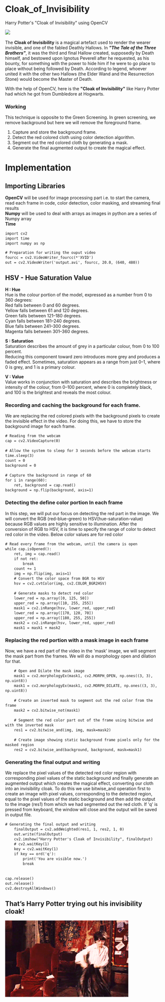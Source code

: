 # Cloak_of_Invisibility
Harry Potter's "Cloak of Invisibility" using OpenCV

<img src="https://static.wikia.nocookie.net/harrypotter/images/2/23/Tumblr_m4eabyXx1j1qcd6r7o4_r1_250.gif/revision/latest/scale-to-width-down/245?cb=20140311023556" width=400px>

The <strong>Cloak of Invisibility</strong> is a magical artefact used to render the wearer invisible, and one of the fabled Deathly Hallows.
In <i><strong>"The Tale of the Three Brothers"</strong></i>, it was the third and final Hallow created, supposedly by Death himself, and bestowed upon Ignotus Peverell after he requested, as his bounty, for something with the power to hide him if he were to go place to place without being followed by Death.
According to legend, whoever united it with the other two Hallows (the Elder Wand and the Resurrection Stone) would become the Master of Death.

With the help of OpenCV, here is the <strong>"Cloak of Invisibility"</strong> like Harry Potter had which he got from Dumbledore at Hogwarts.

### Working
This technique is opposite to the Green Screening. In green screening, we remove background but here we will remove the foreground frame.<br>
1. Capture and store the background frame.<br>
2. Detect the red colored cloth using color detection algorithm.<br>
3. Segment out the red colored cloth by generating a mask.<br>
4. Generate the final augmented output to create the magical effect.<br>

# Implementation
## Importing Libraries
<strong>OpenCV</strong> will be used for image processing part i.e. to start the camera, read each frame in code, color detection, color masking, and streaming final results<br>
<strong>Numpy</strong> will be used to deal with arrays as images in python are a series of Numpy array<br>
<strong>Time </strong><br>

```
import cv2
import time
import numpy as np
```

```
# Preparation for writing the ouput video
fourcc = cv2.VideoWriter_fourcc(*'XVID')
out = cv2.VideoWriter('output.avi', fourcc, 20.0, (640, 480))
```

## HSV - Hue Saturation Value
<strong>H : Hue</strong><br>
Hue is the colour portion of the model, expressed as a number from 0 to 360 degrees:<br>
Red falls between 0 and 60 degrees.<br>
Yellow falls between 61 and 120 degrees.<br>
Green falls between 121–180 degrees.<br>
Cyan falls between 181–240 degrees.<br>
Blue falls between 241–300 degrees.<br>
Magenta falls between 301–360 degrees.<br>

<strong>S : Saturation</strong><br>
Saturation describes the amount of grey in a particular colour, from 0 to 100 percent.<br>
Reducing this component toward zero introduces more grey and produces a faded effect. Sometimes, saturation appears as a range from just 0–1, where 0 is grey, and 1 is a primary colour.

<strong>V : Value</strong><br>
Value works in conjunction with saturation and describes the brightness or intensity of the colour, from 0–100 percent, where 0 is completely black, and 100 is the brightest and reveals the most colour.

### Recording and caching the background for each frame.
We are replacing the red colored pixels with the background pixels to create the invisible effect in the video. 
For doing this, we have to store the background image for each frame.

```
# Reading from the webcam
cap = cv2.VideoCapture(0)

# Allow the system to sleep for 3 seconds before the webcam starts
time.sleep(3)
count = 0
background = 0

# Capture the background in range of 60
for i in range(60):
    ret, background = cap.read()
background = np.flip(background, axis=1)
```

### Detecting the define color portion In each frame
In this step, we will put our focus on detecting the red part in the image. 
We will convert the RGB (red-blue-green) to HSV(hue-saturation-value) because RGB values are highly sensitive to illumination. 
After the conversion of RGB to HSV, it is time to specify the range of color to detect red color in the video. Below color values are for red color

```
# Read every frame from the webcam, until the camera is open
while cap.isOpened():
    ret, img = cap.read()
    if not ret:
        break
    count += 1
    img = np.flip(img, axis=1)
    # Convert the color space from BGR to HSV
    hsv = cv2.cvtColor(img, cv2.COLOR_BGR2HSV)

    # Generate masks to detect red color
    lower_red = np.array([0, 125, 50])
    upper_red = np.array([10, 255, 255])
    mask1 = cv2.inRange(hsv, lower_red, upper_red)
    lower_red = np.array([170, 120, 70])
    upper_red = np.array([180, 255, 255])
    mask2 = cv2.inRange(hsv, lower_red, upper_red)
    mask1 = mask1 + mask2
```

### Replacing the red portion with a mask image in each frame
Now, we have a red part of the video in the 'mask' image, we will segment the mask part from the frames. 
We will do a morphology open and dilation for that.

```
    # Open and Dilate the mask image
    mask1 = cv2.morphologyEx(mask1, cv2.MORPH_OPEN, np.ones((3, 3), np.uint8))
    mask1 = cv2.morphologyEx(mask1, cv2.MORPH_DILATE, np.ones((3, 3), np.uint8))

    # Create an inverted mask to segment out the red color from the frame
    mask2 = cv2.bitwise_not(mask1)

    # Segment the red color part out of the frame using bitwise and with the inverted mask
    res1 = cv2.bitwise_and(img, img, mask=mask2)

    # Create image showing static background frame pixels only for the masked region
    res2 = cv2.bitwise_and(background, background, mask=mask1)
```

### Generating the final output and writing
We replace the pixel values of the detected red color region with corresponding pixel values of the static background and finally generate an augmented output which creates the magical effect, converting our cloth into an invisibility cloak. 
To do this we use bitwise_and operation first to create an image with pixel values, corresponding to the detected region, equal to the pixel values of the static background and then add the output to the image (res1) from which we had segmented out the red cloth.
If 'q' is pressed from keyboard, the window will close and the output will be saved in output file.

```
# Generating the final output and writing
    finalOutput = cv2.addWeighted(res1, 1, res2, 1, 0)
    out.write(finalOutput)
    cv2.imshow("Harry Potter's Cloak of Invisibility", finalOutput)
    # cv2.waitKey(1)
    key = cv2.waitKey(1) 
    if key == ord('q'):
        print('You are visible now.')
        break
    

cap.release()
out.release()
cv2.destroyAllWindows()
```

## That’s Harry Potter trying out his invisibility cloak!
<img src='cloak-of-invisibility-1.gif' width='400px'>

